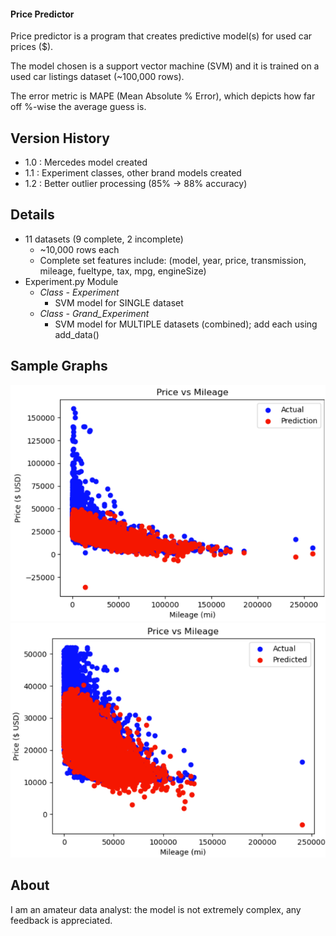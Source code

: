 #### Price Predictor

Price predictor is a program that creates predictive model(s) for used car prices ($).

The model chosen is a support vector machine (SVM) and it is trained on a used car listings dataset (~100,000 rows).

The error metric is MAPE (Mean Absolute % Error), which depicts how far off %-wise the average guess is.

## Version History

- 1.0 : Mercedes model created
- 1.1 : Experiment classes, other brand models created
- 1.2 : Better outlier processing (85% -> 88% accuracy)

## Details

- 11 datasets (9 complete, 2 incomplete)
  - ~10,000 rows each
  - Complete set features include: (model, year, price, transmission, mileage, fueltype, tax, mpg, engineSize)
- Experiment.py Module
  - *Class - Experiment*
    - SVM model for SINGLE dataset
  - *Class - Grand_Experiment*
    - SVM model for MULTIPLE datasets (combined); add each using add_data()

## Sample Graphs

![Outlier Image](img/preprocess.png)
![Noutlier Image](img/postprocess.png)
  
## About

I am an amateur data analyst: the model is not extremely complex, any feedback is appreciated.